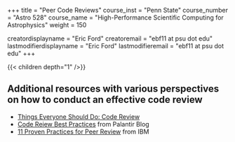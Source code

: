 +++
title = "Peer Code Reviews"
course_inst = "Penn State"
course_number = "Astro 528"
course_name = "High-Performance Scientific Computing for Astrophysics"
weight = 150

creatordisplayname = "Eric Ford"
creatoremail = "ebf11 at psu dot edu"
lastmodifierdisplayname = "Eric Ford"
lastmodifieremail = "ebf11 at psu dot edu"
+++

{{< children depth="1" />}}
<!-- - [Setting up Continuous Integration Testing](/tips/travis.md) -->


## Additional resources with various perspectives on how to conduct an effective code review

- [Things Everyone Should Do: Code Review](http://goodmath.scientopia.org/2011/07/06/things-everyone-should-do-code-review/)
- [Code Reiew Best Practices](https://medium.com/palantir/code-review-best-practices-19e02780015f) from Palantir Blog
- [11 Proven Practices for Peer Review](https://www.ibm.com/developerworks/rational/library/11-proven-practices-for-peer-review/index.html) from IBM
